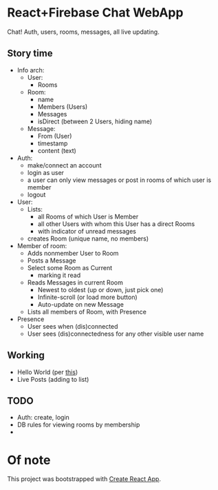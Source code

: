 # React+Firebase Chat WebApp

Chat!  Auth, users, rooms, messages, all live updating.

## Story time

- Info arch:
  - User:
    - Rooms
  - Room:
    - name
    - Members (Users)
    - Messages
    - isDirect (between 2 Users, hiding name)
  - Message:
    - From (User)
    - timestamp
    - content (text)
- Auth:
  - make/connect an account
  - login as user
  - a user can only view messages or post in rooms of which user is member
  - logout
- User:
  - Lists:
    - all Rooms of which User is Member
    - all other Users with whom this User has a direct Rooms
    - with indicator of unread messages
  - creates Room (unique name, no members)
- Member of room:
  - Adds nonmember User to Room
  - Posts a Message
  - Select some Room as Current
    - marking it read
  - Reads Messages in current Room
    - Newest to oldest (up or down, just pick one)
    - Infinite-scroll (or load more button)
    - Auto-update on new Message
  - Lists all members of Room, with Presence
- Presence
  - User sees when (dis)connected
  - User sees (dis)connectedness for any other visible user name

## Working

- Hello World (per [this](http://blog.tylerbuchea.com/create-react-app-firebase-for-prototyping/))
- Live Posts (adding to list)

## TODO

- Auth: create, login
- DB rules for viewing rooms by membership
-

# Of note

This project was bootstrapped with [Create React App](https://github.com/facebookincubator/create-react-app).
